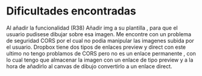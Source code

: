 # Dificultades encontradas

Al añadir la funcionalidad (R38) Añadir img a su plantilla , para que el usuario pudisese dibujar sobre esa imagen.
Me encontre con un problema de seguridad CORS por el cual no podia manipular las imagenes subida por el usuario.
Dropbox tiene dos tipos de enlaces preview y direct con este ultimo no tengo problamos de CORS pero no es un enlace
permanente , con lo cual tengo que almacenar la imagen con un enlace de tipo preview y a la hora de añadirlo al canvas
de dibujo convertirlo a un enlace direct.

